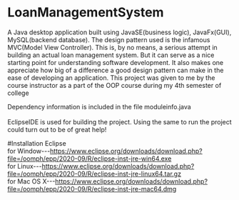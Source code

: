 # LoanManagementSystem
A Java desktop application built using JavaSE(business logic), JavaFx(GUI), MySQL(backend database). The design pattern used is the infamous MVC(Model View Controller). This is, by no means, a serious attempt in building an actual loan management system. But it can serve as a nice starting point for understanding software development. It also makes one appreciate how big of a difference a good design pattern can make in the ease of developing an application. This  project was given to me by the course instructor as a part of the OOP course during my 4th semester of college

Dependency information is included in the file moduleinfo.java<br/>                                                                                                 
EclipseIDE is used for building the project. Using the same to run the project could turn out to be of great help!

#Installation Eclipse<br/>
for Window---https://www.eclipse.org/downloads/download.php?file=/oomph/epp/2020-09/R/eclipse-inst-jre-win64.exe<br/>
for Linux---https://www.eclipse.org/downloads/download.php?file=/oomph/epp/2020-09/R/eclipse-inst-jre-linux64.tar.gz<br/>
for Mac OS X---https://www.eclipse.org/downloads/download.php?file=/oomph/epp/2020-09/R/eclipse-inst-jre-mac64.dmg<br/>
